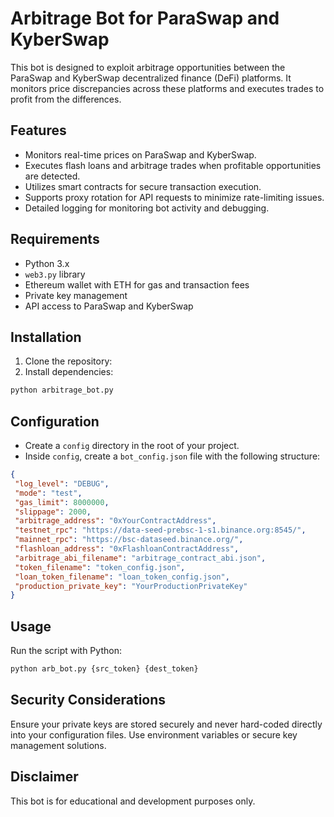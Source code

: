 # Arbitrage Bot for ParaSwap and KyberSwap

This bot is designed to exploit arbitrage opportunities between the ParaSwap and KyberSwap decentralized finance (DeFi) platforms. It monitors price discrepancies across these platforms and executes trades to profit from the differences.

## Features

- Monitors real-time prices on ParaSwap and KyberSwap.
- Executes flash loans and arbitrage trades when profitable opportunities are detected.
- Utilizes smart contracts for secure transaction execution.
- Supports proxy rotation for API requests to minimize rate-limiting issues.
- Detailed logging for monitoring bot activity and debugging.

## Requirements

- Python 3.x
- `web3.py` library
- Ethereum wallet with ETH for gas and transaction fees
- Private key management
- API access to ParaSwap and KyberSwap

## Installation

1. Clone the repository:
2. Install dependencies:

```bash
python arbitrage_bot.py
```

## Configuration

- Create a `config` directory in the root of your project.
- Inside `config`, create a `bot_config.json` file with the following structure:

```json
{
 "log_level": "DEBUG",
 "mode": "test",
 "gas_limit": 8000000,
 "slippage": 2000,
 "arbitrage_address": "0xYourContractAddress",
 "testnet_rpc": "https://data-seed-prebsc-1-s1.binance.org:8545/",
 "mainnet_rpc": "https://bsc-dataseed.binance.org/",
 "flashloan_address": "0xFlashloanContractAddress",
 "arbitrage_abi_filename": "arbitrage_contract_abi.json",
 "token_filename": "token_config.json",
 "loan_token_filename": "loan_token_config.json",
 "production_private_key": "YourProductionPrivateKey"
}
```

## Usage

Run the script with Python:

```bash
python arb_bot.py {src_token} {dest_token}
```

## Security Considerations

Ensure your private keys are stored securely and never hard-coded directly into your configuration files. Use environment variables or secure key management solutions.

## Disclaimer

This bot is for educational and development purposes only.
